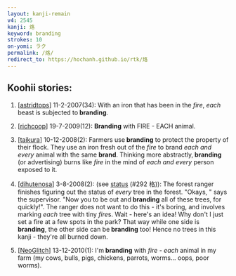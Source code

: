 ```yaml
---
layout: kanji-remain
v4: 2545
kanji: 烙
keyword: branding
strokes: 10
on-yomi: ラク
permalink: /烙/
redirect_to: https://hochanh.github.io/rtk/烙
---
```


## Koohii stories: 

1) [<a href="http://kanji.koohii.com/profile/astridtops">astridtops</a>] 11-2-2007(34): With an iron that has been in the <em>fire</em>, <em>each</em> beast is subjected to<strong> branding</strong>.

2) [<a href="http://kanji.koohii.com/profile/richcoop">richcoop</a>] 19-7-2009(12): <strong>Branding</strong> with FIRE - EACH animal.

3) [<a href="http://kanji.koohii.com/profile/taikura">taikura</a>] 10-12-2008(2): Farmers use<strong> branding</strong> to protect the property of their flock. They use an iron fresh out of the <em>fire</em> to brand <em>each and every</em> animal with the same <strong>brand</strong>. Thinking more abstractly,<strong> branding</strong> (or advertising) burns like <em>fire</em> in the mind of <em>each and every</em> person exposed to it.

4) [<a href="http://kanji.koohii.com/profile/dihutenosa">dihutenosa</a>] 3-8-2008(2): (see <a href="../v4/292.html">status</a> (#292 格)): The forest ranger finishes figuring out the status of <em>every</em> tree in the forest. &quot;Okays, &quot; says the supervisor. &quot;Now you to be out and<strong> branding</strong> all of these trees, for quickly!&quot;. The ranger does not want to do this - it&#039;s boring, and involves marking <em>each</em> tree with tiny <em>fire</em>s. Wait - here&#039;s an idea! Why don&#039;t I just set a fire at a few spots in the park? That way while one side is<strong> branding</strong>, the other side can be<strong> branding</strong> too! Hence no trees in this kanji - they&#039;re all burned down.

5) [<a href="http://kanji.koohii.com/profile/NeoGlitch">NeoGlitch</a>] 13-12-2010(1): I&#039;m<strong> branding</strong> with <em>fire - each</em> animal in my farm (my cows, bulls, pigs, chickens, parrots, worms... oops, poor worms).

